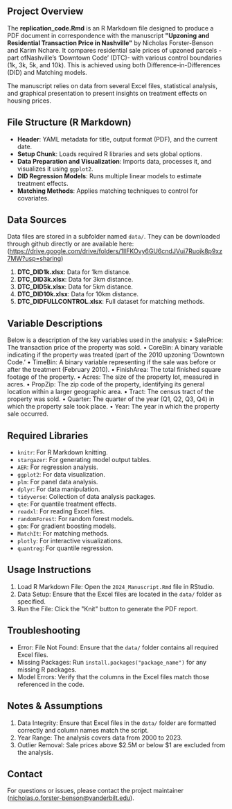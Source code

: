 ## **Project Overview** 

The **replication_code.Rmd** is an R Markdown file designed to produce a PDF document in correspondence with the manuscript **"Upzoning and Residential Transaction Price in Nashville"** by Nicholas Forster-Benson and Karim Nchare. It compares residential sale prices of upzoned parcels -part ofNashville’s ‘Downtown Code’ (DTC)- with various control boundaries (1k, 3k, 5k, and 10k). This is achieved using both Difference-in-Differences (DID) and Matching models.

The manuscript relies on data from several Excel files, statistical analysis, and graphical presentation to present insights on treatment effects on housing prices.

 
## **File Structure (R Markdown)**

  - **Header**: YAML metadata for title, output format (PDF), and the current date.
  - **Setup Chunk**: Loads required R libraries and sets global options.
  - **Data Preparation and Visualization**: Imports data, processes it, and visualizes it using `ggplot2`.
  - **DID Regression Models**: Runs multiple linear models to estimate treatment effects.
  - **Matching Methods**: Applies matching techniques to control for covariates.

 ## **Data Sources**

 Data files are stored in a subfolder named `data/`. They can be downloaded through github directly or are available here:   (https://drive.google.com/drive/folders/1llFKOvy6GU6cndJVui7Ruojk8p9xz7MW?usp=sharing)

 1. **DTC_DID1k.xlsx**: Data for 1km distance.
 2. **DTC_DID3k.xlsx**: Data for 3km distance.
 3. **DTC_DID5k.xlsx**: Data for 5km distance.
 4. **DTC_DID10k.xlsx**: Data for 10km distance.
 5. **DTC_DIDFULLCONTROL.xlsx**: Full dataset for matching methods.






## **Variable Descriptions**
 
 Below is a description of the key variables used in the analysis:
 •	SalePrice: The transaction price of the property was sold.
 •	CoreBin: A binary variable indicating if the property was treated (part of the 2010 upzoning ‘Downtown Code.’
 •	TimeBin: A binary variable representing if the sale was before or after the treatment (February 2010).
 •	FinishArea: The total finished square footage of the property.
 •	Acres: The size of the property lot, measured in acres.
  •	PropZip: The zip code of the property, identifying its general location within a larger geographic area.
 •	Tract: The census tract of the property was sold.
 •	Quarter: The quarter of the year (Q1, Q2, Q3, Q4) in which the property sale took place.
 •	Year: The year in which the property sale occurred.
 
## **Required Libraries**

 - `knitr`: For R Markdown knitting.
 - `stargazer`: For generating model output tables.
 - `AER`: For regression analysis.
 - `ggplot2`: For data visualization.
 - `plm`: For panel data analysis.
 - `dplyr`: For data manipulation.
 - `tidyverse`: Collection of data analysis packages.
 - `qte`: For quantile treatment effects.
 - `readxl`: For reading Excel files.
 - `randomForest`: For random forest models.
 - `gbm`: For gradient boosting models.
 - `MatchIt`: For matching methods.
 - `plotly`: For interactive visualizations.
 - `quantreg`: For quantile regression.


## **Usage Instructions**
 
 1. Load R Markdown File: Open the `2024_Manuscript.Rmd` file in RStudio.
 2. Data Setup: Ensure that the Excel files are located in the `data/` folder as specified.
 3. Run the File: Click the "Knit" button to generate the PDF report.
  
## **Troubleshooting**

 - Error: File Not Found: Ensure that the `data/` folder contains all required Excel files.
 - Missing Packages: Run `install.packages("package_name")` for any missing R packages.
 - Model Errors: Verify that the columns in the Excel files match those referenced in the code.
  
## **Notes & Assumptions**

 1. Data Integrity: Ensure that Excel files in the `data/` folder are formatted correctly and column names match the script.
 2. Year Range: The analysis covers data from 2000 to 2023.
 3. Outlier Removal: Sale prices above $2.5M or below $1 are excluded from the analysis.
 

## **Contact**

For questions or issues, please contact the project maintainer 
(nicholas.o.forster-benson@vanderbilt.edu).
















